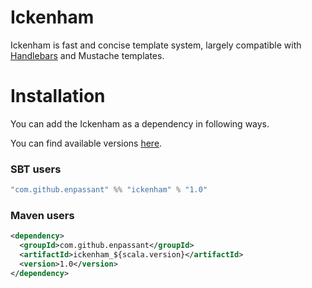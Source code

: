 # Ickenham
Ickenham is fast and concise template system, largely compatible with [Handlebars](https://handlebarsjs.com/) and Mustache templates.

Installation
============

You can add the Ickenham as a dependency in following ways.

You can find available versions [here](https://mvnrepository.com/artifact/com.github.enpassant/ickenham).

### SBT users

```scala
"com.github.enpassant" %% "ickenham" % "1.0"
```

### Maven users

```xml
<dependency>
  <groupId>com.github.enpassant</groupId>
  <artifactId>ickenham_${scala.version}</artifactId>
  <version>1.0</version>
</dependency>
```
